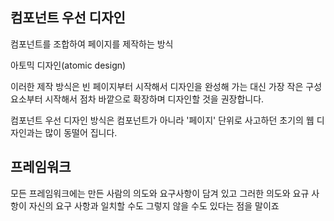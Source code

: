 ## 컴포넌트 우선 디자인

컴포넌트를 조합하여 페이지를 제작하는 방식

아토믹 디자인(atomic design)

이러한 제작 방식은 빈 페이지부터 시작해서 디자인을 완성해 가는 대신 가장 작은 구성 요소부터 시작해서 점차 바깥으로 확장하며 디자인할 것을 권장합니다.

컴포넌트 우선 디자인 방식은 컴포넌트가 아니라 '페이지' 단위로 사고하던 초기의 웹 디자인과는 많이 동떨어 집니다.

## 프레임워크 

모든 프레임워크에는 만든 사람의 의도와 요구사항이 담겨 있고 그러한 의도와 요규 사항이 자신의 요구 사항과 일치할 수도 그렇지 않을 수도 있다는 점을 말이죠


